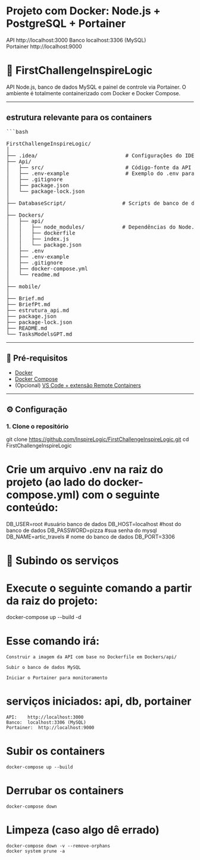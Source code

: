 # Projeto com Docker: Node.js + PostgreSQL + Portainer



API	http://localhost:3000
Banco	localhost:3306 (MySQL)	
Portainer	http://localhost:9000	

# 🚀 FirstChallengeInspireLogic

API Node.js, banco de dados MySQL e painel de controle via Portainer. O ambiente é totalmente containerizado com Docker e Docker Compose.

---


## estrutura relevante para os containers

<pre>```bash

FirstChallengeInspireLogic/
│
├── .idea/                            # Configurações do IDE (geralmente WebStorm ou PhpStorm)
├── Api/
│   ├── src/                          # Código-fonte da API
│   ├── .env-example                  # Exemplo do .env para referência
│   ├── .gitignore                   
│   ├── package.json
│   └── package-lock.json
│
├── DatabaseScript/                  # Scripts de banco de dados 
│
├── Dockers/
│   ├── api/
│   │   ├── node_modules/            # Dependências do Node.js
│   │   ├── dockerfile
│   │   ├── index.js                
│   │   └── package.json
│   ├── .env                         
│   ├── .env-example
│   ├── .gitignore                   
│   ├── docker-compose.yml
│   └── readme.md
│
├── mobile/                          
│
├── Brief.md
├── BriefPt.md
├── estrutura_api.md
├── package.json
├── package-lock.json
├── README.md
└── TasksModelsGPT.md</pre>


---

## 🧪 Pré-requisitos

- [Docker](https://docs.docker.com/get-docker/)
- [Docker Compose](https://docs.docker.com/compose/install/)
- (Opcional) [VS Code + extensão Remote Containers](https://marketplace.visualstudio.com/items?itemName=ms-vscode-remote.remote-containers)

---

## ⚙️ Configuração

### 1. Clone o repositório


git clone https://github.com/InspireLogic/FirstChallengeInspireLogic.git
cd FirstChallengeInspireLogic


# Crie um arquivo .env na raiz do projeto (ao lado do docker-compose.yml) com o seguinte conteúdo:

DB_USER=root #usuário banco de dados
DB_HOST=localhost #host do banco de dados
DB_PASSWORD=pizza #sua senha do mysql
DB_NAME=artic_travels # nome do banco de dados
DB_PORT=3306

# 🐳 Subindo os serviços

# Execute o seguinte comando a partir da raiz do projeto:


docker-compose up --build -d


# Esse comando irá:

    Construir a imagem da API com base no Dockerfile em Dockers/api/

    Subir o banco de dados MySQL

    Iniciar o Portainer para monitoramento

# serviços iniciados: api, db, portainer

    API:	http://localhost:3000	
    Banco:	localhost:3306 (MySQL)	
    Portainer:	http://localhost:9000	

# Subir os containers

    docker-compose up --build

# Derrubar os containers

    docker-compose down


# Limpeza (caso algo dê errado)

    docker-compose down -v --remove-orphans
    docker system prune -a